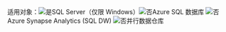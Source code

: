 <Token>适用对象：![是](media/yes.png)SQL Server（仅限 Windows）![否](media/no.png)Azure SQL 数据库 ![否](media/no.png)Azure Synapse Analytics (SQL DW) ![否](media/no.png)并行数据仓库</Token> 